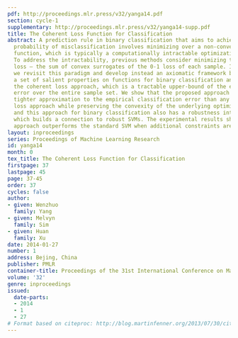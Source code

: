 ```yaml
---
pdf: http://proceedings.mlr.press/v32/yanga14.pdf
section: cycle-1
supplementary: http://proceedings.mlr.press/v32/yanga14-supp.pdf
title: The Coherent Loss Function for Classification
abstract: A prediction rule in binary classification that aims to achieve the lowest
  probability of misclassification involves minimizing over a non-convex, 0-1 loss
  function, which is typically a computationally intractable optimization problem.
  To address the intractability, previous methods consider minimizing the cumulative
  loss – the sum of convex surrogates of the 0-1 loss of each sample. In this paper,
  we revisit this paradigm and develop instead an axiomatic framework by proposing
  a set of salient properties on functions for binary classification and then propose
  the coherent loss approach, which is a tractable upper-bound of the empirical classification
  error over the entire sample set. We show that the proposed approach yields a strictly
  tighter approximation to the empirical classification error than any convex cumulative
  loss approach while preserving the convexity of the underlying optimization problem,
  and this approach for binary classification also has a robustness interpretation
  which builds a connection to robust SVMs. The experimental results show that our
  approach outperforms the standard SVM when additional constraints are imposed.
layout: inproceedings
series: Proceedings of Machine Learning Research
id: yanga14
month: 0
tex_title: The Coherent Loss Function for Classification
firstpage: 37
lastpage: 45
page: 37-45
order: 37
cycles: false
author:
- given: Wenzhuo
  family: Yang
- given: Melvyn
  family: Sim
- given: Huan
  family: Xu
date: 2014-01-27
number: 1
address: Bejing, China
publisher: PMLR
container-title: Proceedings of the 31st International Conference on Machine Learning
volume: '32'
genre: inproceedings
issued:
  date-parts:
  - 2014
  - 1
  - 27
# Format based on citeproc: http://blog.martinfenner.org/2013/07/30/citeproc-yaml-for-bibliographies/
---
```

